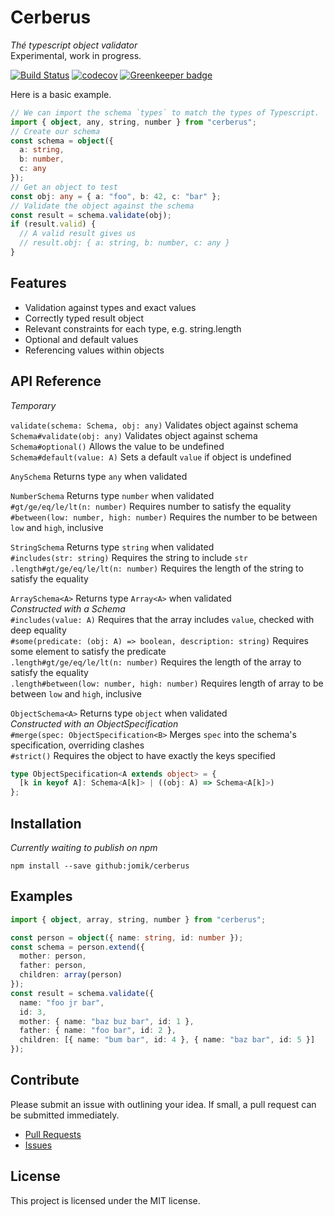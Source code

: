 # Cerberus

_Thé typescript object validator_ \
Experimental, work in progress.

[![Build Status](https://travis-ci.org/Jomik/object-validator.svg?branch=master)](https://travis-ci.org/Jomik/object-validator)
[![codecov](https://codecov.io/gh/jomik/object-validator/branch/master/graph/badge.svg)](https://codecov.io/gh/jomik/object-validator)
[![Greenkeeper badge](https://badges.greenkeeper.io/Jomik/object-validator.svg)](https://greenkeeper.io/)

Here is a basic example.

```ts
// We can import the schema `types` to match the types of Typescript.
import { object, any, string, number } from "cerberus";
// Create our schema
const schema = object({
  a: string,
  b: number,
  c: any
});
// Get an object to test
const obj: any = { a: "foo", b: 42, c: "bar" };
// Validate the object against the schema
const result = schema.validate(obj);
if (result.valid) {
  // A valid result gives us
  // result.obj: { a: string, b: number, c: any }
}
```

## Features

* Validation against types and exact values
* Correctly typed result object
* Relevant constraints for each type, e.g. string.length
* Optional and default values
* Referencing values within objects

## API Reference

_Temporary_

`validate(schema: Schema, obj: any)` Validates object against schema \
`Schema#validate(obj: any)` Validates object against schema \
`Schema#optional()` Allows the value to be undefined \
`Schema#default(value: A)` Sets a default `value` if object is undefined

`AnySchema` Returns type `any` when validated

`NumberSchema` Returns type `number` when validated \
 `#gt/ge/eq/le/lt(n: number)` Requires number to satisfy the equality \
 `#between(low: number, high: number)` Requires the number to be between `low` and `high`, inclusive

`StringSchema` Returns type `string` when validated \
 `#includes(str: string)` Requires the string to include `str` \
 `.length#gt/ge/eq/le/lt(n: number)` Requires the length of the string to satisfy the equality

`ArraySchema<A>` Returns type `Array<A>` when validated \
 _Constructed with a Schema_ \
`#includes(value: A)` Requires that the array includes `value`, checked with deep equality \
 `#some(predicate: (obj: A) => boolean, description: string)` Requires some element to satisfy the predicate \
 `.length#gt/ge/eq/le/lt(n: number)` Requires the length of the array to satisfy the equality \
 `.length#between(low: number, high: number)` Requires length of array to be between `low` and `high`, inclusive

`ObjectSchema<A>` Returns type `object` when validated \
 _Constructed with an ObjectSpecification_ \
 `#merge(spec: ObjectSpecification<B>` Merges `spec` into the schema's specification, overriding clashes \
 `#strict()` Requires the object to have exactly the keys specified

```ts
type ObjectSpecification<A extends object> = {
  [k in keyof A]: Schema<A[k]> | ((obj: A) => Schema<A[k]>)
};
```

## Installation

_Currently waiting to publish on npm_

```
npm install --save github:jomik/cerberus
```

## Examples

```ts
import { object, array, string, number } from "cerberus";

const person = object({ name: string, id: number });
const schema = person.extend({
  mother: person,
  father: person,
  children: array(person)
});
const result = schema.validate({
  name: "foo jr bar",
  id: 3,
  mother: { name: "baz buz bar", id: 1 },
  father: { name: "foo bar", id: 2 },
  children: [{ name: "bum bar", id: 4 }, { name: "baz bar", id: 5 }]
});
```

## Contribute

Please submit an issue with outlining your idea. If small, a pull request can be submitted immediately.

* [Pull Requests](https://github.com/Jomik/object-validator/pulls)
* [Issues](https://github.com/Jomik/object-validator/issues)

## License

This project is licensed under the MIT license.
